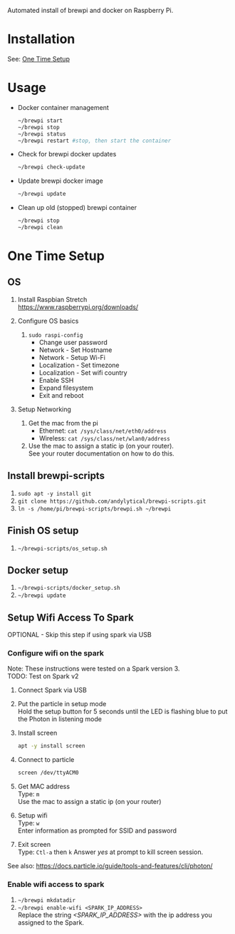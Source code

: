 Automated install of brewpi and docker on Raspberry Pi.

# Installation
See: [One Time Setup](#one-time-setup)

# Usage
* Docker container management
  ```bash
  ~/brewpi start
  ~/brewpi stop
  ~/brewpi status
  ~/brewpi restart #stop, then start the container
  ```

* Check for brewpi docker updates
  ```bash
  ~/brewpi check-update
  ```

* Update brewpi docker image
  ```bash
  ~/brewpi update
  ```

* Clean up old (stopped) brewpi container
  ```bash
  ~/brewpi stop
  ~/brewpi clean
  ```

# One Time Setup

## OS
1. Install Raspbian Stretch \
   https://www.raspberrypi.org/downloads/

1. Configure OS basics
   1. `sudo raspi-config`
      * Change user password
      * Network - Set Hostname
      * Network - Setup Wi-Fi
      * Localization - Set timezone
      * Localization - Set wifi country
      * Enable SSH
      * Expand filesystem
      * Exit and reboot

1. Setup Networking
   1. Get the mac from the pi
      * Ethernet: `cat /sys/class/net/eth0/address`
      * Wireless: `cat /sys/class/net/wlan0/address`
   1. Use the mac to assign a static ip (on your router). \
      See your router documentation on how to do this.

## Install brewpi-scripts
1. `sudo apt -y install git`
1. `git clone https://github.com/andylytical/brewpi-scripts.git`
1. `ln -s /home/pi/brewpi-scripts/brewpi.sh ~/brewpi`

## Finish OS setup
1. `~/brewpi-scripts/os_setup.sh`

## Docker setup
1. `~/brewpi-scripts/docker_setup.sh`
1. `~/brewpi update`

## Setup Wifi Access To Spark
OPTIONAL - Skip this step if using spark via USB

### Configure wifi on the spark
Note: These instructions were tested on a Spark version 3. \
TODO: Test on Spark v2

1. Connect Spark via USB

1. Put the particle in setup mode \
   Hold the setup button for 5 seconds until the LED is flashing blue to put the Photon in listening mode

1. Install screen
   ```bash
   apt -y install screen
   ```

1. Connect to particle
   ```bash
   screen /dev/ttyACM0
   ```

1. Get MAC address \
   Type: `m` \
   Use the mac to assign a static ip (on your router)

1. Setup wifi \
   Type: `w` \
   Enter information as prompted for SSID and password

1. Exit screen \
   Type: `Ctl-a` then `k`
   Answer _yes_ at prompt to kill screen session.

See also: https://docs.particle.io/guide/tools-and-features/cli/photon/

### Enable wifi access to spark
1. `~/brewpi mkdatadir`
1. `~/brewpi enable-wifi <SPARK_IP_ADDRESS>` \
    Replace the string _<SPARK_IP_ADDRESS>_ with the ip address you assigned
    to the Spark.

